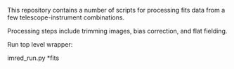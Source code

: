 This repository contains a number of scripts for processing fits data from a few telescope-instrument combinations.

Processing steps include trimming images, bias correction, and flat fielding.

Run top level wrapper:

imred_run.py *fits
